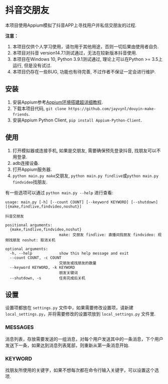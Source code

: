 # 抖音交朋友

本项目使用Appium模拟了抖音APP上寻找用户并私信交朋友的过程.

**注意：**
1. 本项目仅供个人学习使用，请勿用于其他用途，否则一切后果由使用者自负.
2. 本项目对抖音 version14.7.1测试通过，无法在较新版本抖音使用.
3. 本项目在Windows 10, Python 3.9.1测试通过, 理论上可以在Python >= 3.5上运行, 但是没有试过.
4. 本项目仍存在一些BUG, 功能也有待完善, 不过作者不保证一定会进行维护.


## 安装

1. 安装Appium参考[Appium环境搭建超详细教程](https://zhuanlan.zhihu.5com/p/49193525).
2. 下载本项目代码, `git clone https://github.com/jayvynl/douyin-make-friends`.
3. 安装Appium Python Client, `pip install Appium-Python-Client`.


## 使用

1. 打开模拟器或连接手机, 如果是交朋友, 需要确保预先登录抖音, 找朋友可以不用登录.
2. adb连接设备.
3. 打开Appium服务器.
4. `python main.py make`交朋友, `python main.py findlive`或`python main.py findvideo`找朋友.

有一些选项可以通过 `python main.py --help` 进行查看:

```
usage: main.py [-h] [--count COUNT] [--keyword KEYWORD] [--shutdown] [{make,findlive,findvideo,noshut}]

抖音交朋友

positional arguments:
  {make,findlive,findvideo,noshut}
                        make: 交朋友 findlive: 直播间找朋友 findvideo: 视频找朋友 noshut: 取消关机

optional arguments:
  -h, --help            show this help message and exit
  --count COUNT, -c COUNT
                        交朋友或找朋友的数量
  --keyword KEYWORD, -k KEYWORD
                        朋友关键词
  --shutdown, -s        任务完成后关机
```


## 设置

设置项都放在 `settings.py` 文件中，如果需要修改设置项，请新建 `local_settings.py`，并将需要修改的设置项放到 `local_settings.py` 文件里.

### MESSAGES

消息列表，存放需要发送的一组消息，对每个用户发送其中的一条消息，下个用户发送下一条，如果达到消息列表尾部，则重新从第一条消息开始.

### KEYWORD

找朋友所使用的关键字，如果不想每次都在命令行输入关键字，可以设置这个选项.

